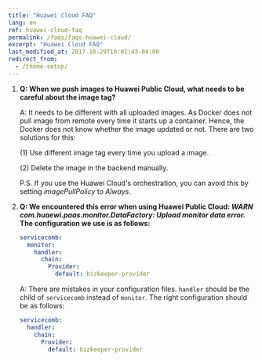 ```yaml
---
title: "Huawei Cloud FAQ"
lang: en
ref: huawei-cloud-faq
permalink: /faqs/faqs-huawei-cloud/
excerpt: "Huawei Cloud FAQ"
last_modified_at: 2017-10-29T10:01:43-04:00
redirect_from:
  - /theme-setup/
---
```


1. **Q: When we push images to Huawei Public Cloud, what needs to be careful about the image tag?**

   A:  It needs to be different with all uploaded images. As Docker does not pull image from remote every time it starts up a container. Hence, the Docker does not know whether the image updated or not. There are two solutions for this:

   (1) Use different image tag every time you upload a image.

   (2) Delete the image in the backend manually.

   P.S. If you use the Huawei Cloud's orchestration, you can avoid this by setting *imagePullPolicy* to *Always*.

2. **Q: We encountered this error when using Huawei Public Cloud: *WARN com.huaewi.paas.monitor.DataFactory: Upload monitor data error.* The configuration we use is as follows:**

   ```yaml
   servicecomb:
     monitor:
       handler:
         chain:
           Provider:
             default: bizkeeper-provider
   ```

   A: There are mistakes in your configuration files. `handler` should be the child of `servicecomb` instead of `monitor`. The right configuration should be as follows:

   ```yaml
   servicecomb:
     handler:
       chain:
         Provider:
           default: bizkeeper-provider
   ```
